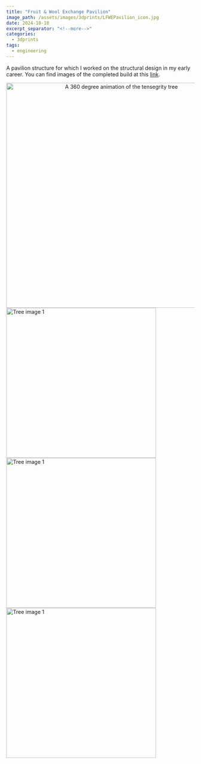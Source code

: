 ```yaml
---
title: "Fruit & Wool Exchange Pavilion"
image_path: /assets/images/3dprints/LFWEPavilion_icon.jpg
date: 2024-10-18
excerpt_separator: "<!--more-->"
categories:
  - 3dprints
tags:
  - engineering
---
```


A pavilion structure for which I worked on the structural design in my early career. You can find images of the completed build at this [link](https://www.alexuptonphotography.com/blog/fruit-wool-exchange-pavilion).
<div style="text-align: center;">
  <img class="solo-round-img" src="{{ '/assets/images/3dprints/LFWEPavilion.gif' | relative_url }}" alt="A 360 degree animation of the tensegrity tree" style="width: 600px;">
</div>

<div class="flex-img-container">
    <img class="flex-round-img" src="{{ '/assets/images/3dprints/LFWEPavilion_1.jpg' | relative_url }}" alt="Tree image 1" style="width: 400px;">
    <img class="flex-round-img" src="{{ '/assets/images/3dprints/LFWEPavilion_2.jpg' | relative_url }}" alt="Tree image 1" style="width: 400px;">
    <img class="flex-round-img" src="{{ '/assets/images/3dprints/LFWEPavilion_3.jpg' | relative_url }}" alt="Tree image 1" style="width: 400px;">
</div>